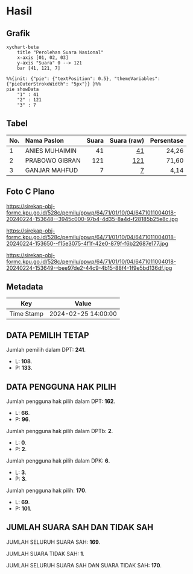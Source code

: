 # Hasil

## Grafik

```mermaid
xychart-beta
    title "Perolehan Suara Nasional"
    x-axis [01, 02, 03]
    y-axis "Suara" 0 --> 121
    bar [41, 121, 7]
```

```mermaid
%%{init: {"pie": {"textPosition": 0.5}, "themeVariables": {"pieOuterStrokeWidth": "5px"}} }%%
pie showData
    "1" : 41
    "2" : 121
    "3" : 7
```

## Tabel

| No. | Nama Paslon    | Suara | Suara (raw) | Persentase |
|:--- |:-------------- | -----:| -----------:| ----------:|
| 1   | ANIES MUHAIMIN | 41    | [41][p-1]   | 24,26      |
| 2   | PRABOWO GIBRAN | 121   | [121][p-2]  | 71,60      |
| 3   | GANJAR MAHFUD  | 7     | [7][p-3]    | 4,14       |


[p-1]: https://github.com/gigit-pemilu/pemilu-2024/blob/main/pilpres/hitung-suara/sub/64-kalimantan-timur/sub/71-kota-balikpapan/sub/01-balikpapan-timur/sub/1004-manggar-baru/sub/018-tps/sub/paslon-1.txt
[p-2]: https://github.com/gigit-pemilu/pemilu-2024/blob/main/pilpres/hitung-suara/sub/64-kalimantan-timur/sub/71-kota-balikpapan/sub/01-balikpapan-timur/sub/1004-manggar-baru/sub/018-tps/sub/paslon-2.txt
[p-3]: https://github.com/gigit-pemilu/pemilu-2024/blob/main/pilpres/hitung-suara/sub/64-kalimantan-timur/sub/71-kota-balikpapan/sub/01-balikpapan-timur/sub/1004-manggar-baru/sub/018-tps/sub/paslon-3.txt

## Foto C Plano

https://sirekap-obj-formc.kpu.go.id/528c/pemilu/ppwp/64/71/01/10/04/6471011004018-20240224-153648--3945c000-97b4-4d35-8a4d-f28185b25e8c.jpg

https://sirekap-obj-formc.kpu.go.id/528c/pemilu/ppwp/64/71/01/10/04/6471011004018-20240224-153650--f15e3075-4f1f-42e0-879f-f6b22687e177.jpg

https://sirekap-obj-formc.kpu.go.id/528c/pemilu/ppwp/64/71/01/10/04/6471011004018-20240224-153649--bee97de2-44c9-4b15-88f4-1f9e5bd136df.jpg


## Metadata

| Key        | Value               |
| ---------- | ------------------- |
| Time Stamp | 2024-02-25 14:00:00 |


## DATA PEMILIH TETAP

Jumlah pemilih dalam DPT: **241**.
 * L: **108**.
 * P: **133**.

## DATA PENGGUNA HAK PILIH

Jumlah pengguna hak pilih dalam DPT: **162**.
 * L: **66**.
 * P: **96**.

Jumlah pengguna hak pilih dalam DPTb: **2**.
 * L: **0**.
 * P: **2**.

Jumlah pengguna hak pilih dalam DPK: **6**.
 * L: **3**.
 * P: **3**.

Jumlah pengguna hak pilih: **170**.
 * L: **69**.
 * P: **101**.

## JUMLAH SUARA SAH DAN TIDAK SAH

JUMLAH SELURUH SUARA SAH: **169**.

JUMLAH SUARA TIDAK SAH: **1**.

JUMLAH SELURUH SUARA SAH DAN SUARA TIDAK SAH: **170**.


